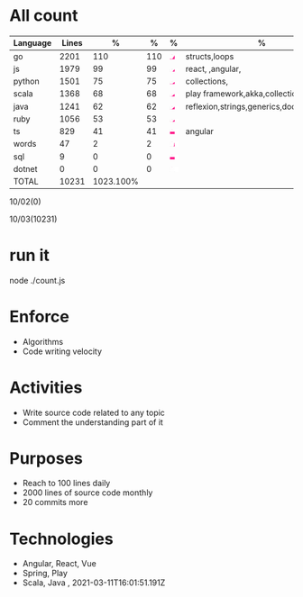 # All count
|Language|Lines|%|%|%|%|
|----------|-------|--------|--------|--------|--------|
|go|2201|110|110|![go](https://raw.githubusercontent.com/kapit4n/l-10000-dev/master/go.png)|structs,loops|
|js|1979|99|99|![js](https://raw.githubusercontent.com/kapit4n/l-10000-dev/master/js.png)|react, ,angular, |
|python|1501|75|75|![python](https://raw.githubusercontent.com/kapit4n/l-10000-dev/master/python.png)|collections,|
|scala|1368|68|68|![scala](https://raw.githubusercontent.com/kapit4n/l-10000-dev/master/scala.png)|play framework,akka,collections|
|java|1241|62|62|![java](https://raw.githubusercontent.com/kapit4n/l-10000-dev/master/java.png)|reflexion,strings,generics,documentation|
|ruby|1056|53|53|![ruby](https://raw.githubusercontent.com/kapit4n/l-10000-dev/master/ruby.png)||
|ts|829|41|41|![ts](https://raw.githubusercontent.com/kapit4n/l-10000-dev/master/ts.png)|angular|
|words|47|2|2|![words](https://raw.githubusercontent.com/kapit4n/l-10000-dev/master/words.png)||
|sql|9|0|0|![sql](https://raw.githubusercontent.com/kapit4n/l-10000-dev/master/sql.png)||
|dotnet|0|0|0|![dotnet](https://raw.githubusercontent.com/kapit4n/l-10000-dev/master/dotnet.png)||
|TOTAL|10231|1023.100%|
10/02(0)

10/03(10231)


# run it
node ./count.js
    
# Enforce
* Algorithms
* Code writing velocity

# Activities
* Write source code related to any topic
* Comment the understanding part of it
    
# Purposes
* Reach to 100 lines daily
* 2000 lines of source code monthly
* 20 commits more

# Technologies
* Angular, React, Vue
* Spring, Play
* Scala, Java
, 2021-03-11T16:01:51.191Z
